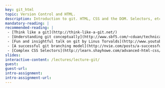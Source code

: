 ```yaml
---
key: git_html
topic: Version Control and HTML.
description: Introduction to git. HTML, CSS and the DOM. Selectors, etc.
mandatory-reading: |
recommended-reading: |
 - [Think like a git](http://think-like-a-git.net/)
 - [Understanding git conceptually](http://www.sbf5.com/~cduan/technical/git/)
 - [Fun and insightful talk on git by Linus Torvalds](http://www.youtube.com/watch?v=4XpnKHJAok8)
 - [A successful git branching model](http://nvie.com/posts/a-successful-git-branching-model/)
 - [Complex CSS Selectors](http://learn.shayhowe.com/advanced-html-css/complex-selectors/)
slides:
interactive-content: /lectures/lecture-git/
guest:
guest-url:
intro-assignment:
intro-assignment-url:
---
```

